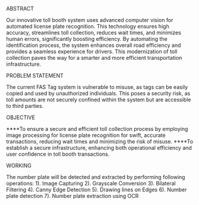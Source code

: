 ABSTRACT

Our innovative toll booth system uses advanced computer vision for automated license plate recognition. 
This technology ensures high accuracy, streamlines toll collection, reduces wait times, and minimizes human errors, significantly boosting efficiency. 
By automating the identification process, the system enhances overall road efficiency and provides a seamless experience for drivers. 
This modernization of toll collection paves the way for a smarter and more efficient transportation infrastructure.


PROBLEM STATEMENT

The current FAS Tag system is vulnerable to misuse, as tags can be easily copied and used 
by unauthorized individuals. This poses a security risk, as toll amounts are not securely 
confined within the system but are accessible to third parties.


OBJECTIVE

****To ensure a secure and efficient toll collection process by employing image 
processing for license plate recognition for swift, accurate transactions, reducing 
wait times and minimizing the risk of misuse.
****To establish a secure infrastructure, enhancing both operational efficiency and user 
confidence in toll booth transactions.

WORKING

The number plate will be detected and extracted by performing following operations:
1). Image Capturing
2). Grayscale Conversion
3). Bilateral Filtering
4). Canny Edge Detection
5). Drawing lines on Edges
6). Number plate detection
7). Number plate extraction using OCR
